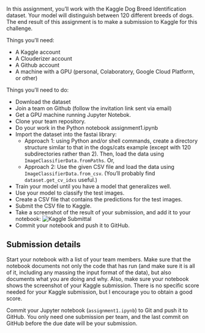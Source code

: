 
In this assignment, you’ll work with the Kaggle Dog Breed Identification dataset. Your model will distinguish between 120 different breeds of dogs. The end result of this assignment is to make a submission to Kaggle for this challenge.

Things you’ll need:

* A Kaggle account
* A Clouderizer account
* A Github account
* A machine with a GPU (personal, Colaboratory, Google Cloud Platform, or other)

Things you’ll need to do:

* Download the dataset
* Join a team on Github (follow the invitation link sent via email)
* Get a GPU machine running Jupyter Notebok.
* Clone your team repository.
* Do your work in the Python notebook assignment1.ipynb
* Import the dataset into the fastai library:
    * Approach 1: using Python and/or shell commands, create a directory structure similar to that in the dogs/cats example (except with 120 subdirectories rather than 2). Then, load the data using ```ImageClassifierData.fromPaths```. Or,
    * Approach 2: Use the given CSV file and load the data using ```ImageClassifierData.from_csv```.
      (You’ll probably find ```dataset.get_cv_idxs``` useful.)
* Train your model until you have a model that generalizes well.
* Use your model to classify the test images.
* Create a CSV file that contains the predictions for the test images.
* Submit the CSV file to Kaggle.
* Take a screenshot of the result of your submission, and add it to your notebook: ![Kaggle Submittal](KaggleSubmittal.png "Kaggle Submittal")
* Commit your notebook and push it to GitHub.

## Submission details

Start your notebook with a list of your team members. Make sure that the notebook documents not only the code that has run (and make sure it is all of it, including any massing the input format of the data), but also documents what you are doing and why. Also, make sure your notebook shows the screenshot of your Kaggle submission. There is no specific score needed for your Kaggle submission, but I encourage you to obtain a good score. 

Commit your Jupyter notebook (```assignment1.ipynb```) to Git and push it to GitHub. You only need one submission per team, and the last commit on GitHub before the due date will be your submission.


